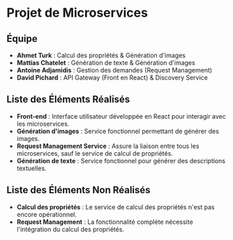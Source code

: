 # Projet de Microservices

## Équipe
- **Ahmet Turk** : Calcul des propriétés & Génération d'images
- **Mattias Chatelet** : Génération de texte & Génération d'images
- **Antoine Adjamidis** : Gestion des demandes (Request Management)
- **David Pichard** : API Gateway (Front en React) & Discovery Service

## Liste des Éléments Réalisés
- **Front-end** : Interface utilisateur développée en React pour interagir avec les microservices.
- **Génération d'images** : Service fonctionnel permettant de générer des images.
- **Request Management Service** : Assure la liaison entre tous les microservices, sauf le service de calcul de propriétés.
- **Génération de texte** : Service fonctionnel pour générer des descriptions textuelles.

## Liste des Éléments Non Réalisés
- **Calcul des propriétés** : Le service de calcul des propriétés n'est pas encore opérationnel.
- **Request Management** : La fonctionnalité complète nécessite l'intégration du calcul des propriétés.
